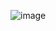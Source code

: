 ![image](https://github.com/leeyep/Geylang_bot/assets/91751779/afffa5d0-5787-4026-937b-b22f76d325d8)
